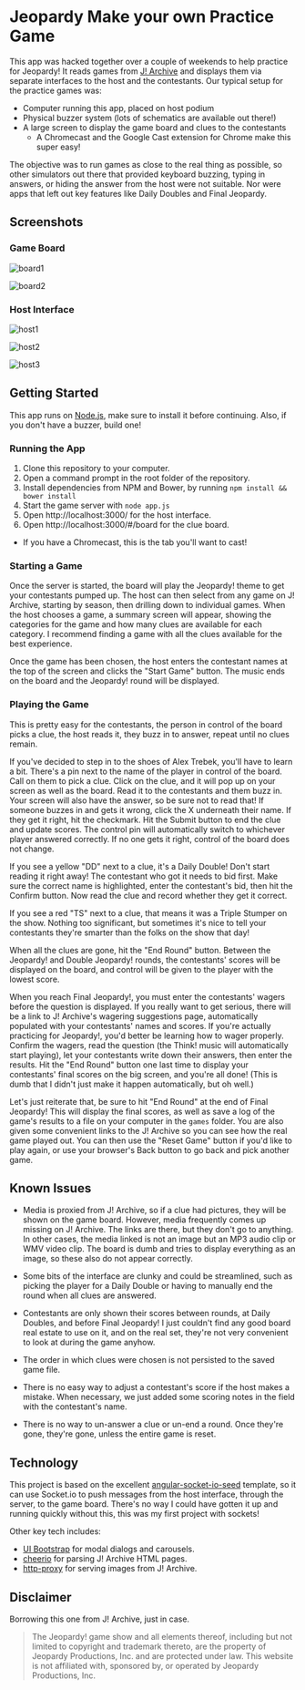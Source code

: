 # Jeopardy Make your own Practice Game

This app was hacked together over a couple of weekends to help practice for Jeopardy! It reads games from [J! Archive](http://www.j-archive.com/) and displays them via separate interfaces to the host and the contestants. Our typical setup for the practice games was:

* Computer running this app, placed on host podium
* Physical buzzer system (lots of schematics are available out there!)
* A large screen to display the game board and clues to the contestants
  * A Chromecast and the Google Cast extension for Chrome make this super easy!

The objective was to run games as close to the real thing as possible, so other simulators out there that provided keyboard buzzing, typing in answers, or hiding the answer from the host were not suitable. Nor were apps that left out key features like Daily Doubles and Final Jeopardy.

## Screenshots

### Game Board

![board1](/screens/board1.png?raw=true "Game Board")

![board2](/screens/board2.png?raw=true "Game Board")

### Host Interface

![host1](/screens/host1.png?raw=true "Host Interface")

![host2](/screens/host2.png?raw=true "Host Interface")

![host3](/screens/host3.png?raw=true "Host Interface")

## Getting Started

This app runs on [Node.js](https://nodejs.org/), make sure to install it before continuing. Also, if you don't have a buzzer, build one!

### Running the App

1. Clone this repository to your computer.
2. Open a command prompt in the root folder of the repository.
3. Install dependencies from NPM and Bower, by running `npm install && bower install`
4. Start the game server with `node app.js`
5. Open http://localhost:3000/ for the host interface.
6. Open http://localhost:3000/#/board for the clue board.
  * If you have a Chromecast, this is the tab you'll want to cast!

### Starting a Game

Once the server is started, the board will play the Jeopardy! theme to get your contestants pumped up. The host can then select from any game on J! Archive, starting by season, then drilling down to individual games. When the host chooses a game, a summary screen will appear, showing the categories for the game and how many clues are available for each category. I recommend finding a game with all the clues available for the best experience.

Once the game has been chosen, the host enters the contestant names at the top of the screen and clicks the "Start Game" button. The music ends on the board and the Jeopardy! round will be displayed.

### Playing the Game

This is pretty easy for the contestants, the person in control of the board picks a clue, the host reads it, they buzz in to answer, repeat until no clues remain.

If you've decided to step in to the shoes of Alex Trebek, you'll have to learn a bit. There's a pin next to the name of the player in control of the board. Call on them to pick a clue. Click on the clue, and it will pop up on your screen as well as the board. Read it to the contestants and them buzz in. Your screen will also have the answer, so be sure not to read that! If someone buzzes in and gets it wrong, click the X underneath their name. If they get it right, hit the checkmark. Hit the Submit button to end the clue and update scores. The control pin will automatically switch to whichever player answered correctly. If no one gets it right, control of the board does not change.

If you see a yellow "DD" next to a clue, it's a Daily Double! Don't start reading it right away! The contestant who got it needs to bid first. Make sure the correct name is highlighted, enter the contestant's bid, then hit the Confirm button. Now read the clue and record whether they get it correct.

If you see a red "TS" next to a clue, that means it was a Triple Stumper on the show. Nothing too significant, but sometimes it's nice to tell your contestants they're smarter than the folks on the show that day!

When all the clues are gone, hit the "End Round" button. Between the Jeopardy! and Double Jeopardy! rounds, the contestants' scores will be displayed on the board, and control will be given to the player with the lowest score.

When you reach Final Jeopardy!, you must enter the contestants' wagers before the question is displayed. If you really want to get serious, there will be a link to J! Archive's wagering suggestions page, automatically populated with your contestants' names and scores. If you're actually practicing for Jeopardy!, you'd better be learning how to wager properly. Confirm the wagers, read the question (the Think! music will automatically start playing), let your contestants write down their answers, then enter the results. Hit the "End Round" button one last time to display your contestants' final scores on the big screen, and you're all done! (This is dumb that I didn't just make it happen automatically, but oh well.)

Let's just reiterate that, be sure to hit "End Round" at the end of Final Jeopardy! This will display the final scores, as well as save a log of the game's results to a file on your computer in the `games` folder. You are also given some convenient links to the J! Archive so you can see how the real game played out. You can then use the "Reset Game" button if you'd like to play again, or use your browser's Back button to go back and pick another game.

## Known Issues

* Media is proxied from J! Archive, so if a clue had pictures, they will be shown on the game board. However, media frequently comes up missing on J! Archive. The links are there, but they don't go to anything. In other cases, the media linked is not an image but an MP3 audio clip or WMV video clip. The board is dumb and tries to display everything as an image, so these also do not appear correctly.

* Some bits of the interface are clunky and could be streamlined, such as picking the player for a Daily Double or having to manually end the round when all clues are answered.

* Contestants are only shown their scores between rounds, at Daily Doubles, and before Final Jeopardy! I just couldn't find any good board real estate to use on it, and on the real set, they're not very convenient to look at during the game anyhow.

* The order in which clues were chosen is not persisted to the saved game file.

* There is no easy way to adjust a contestant's score if the host makes a mistake. When necessary, we just added some scoring notes in the field with the contestant's name.

* There is no way to un-answer a clue or un-end a round. Once they're gone, they're gone, unless the entire game is reset.

## Technology

This project is based on the excellent [angular-socket-io-seed](https://github.com/btford/angular-socket-io-seed) template, so it can use Socket.io to push messages from the host interface, through the server, to the game board. There's no way I could have gotten it up and running quickly without this, this was my first project with sockets!

Other key tech includes:

* [UI Bootstrap](https://angular-ui.github.io/bootstrap/) for modal dialogs and carousels.
* [cheerio](https://github.com/cheeriojs/cheerio) for parsing J! Archive HTML pages.
* [http-proxy](https://github.com/nodejitsu/node-http-proxy) for serving images from J! Archive.

## Disclaimer

Borrowing this one from J! Archive, just in case.

> The Jeopardy! game show and all elements thereof, including but not limited to copyright and trademark thereto, are the property of Jeopardy Productions, Inc. and are protected under law. This website is not affiliated with, sponsored by, or operated by Jeopardy Productions, Inc.
